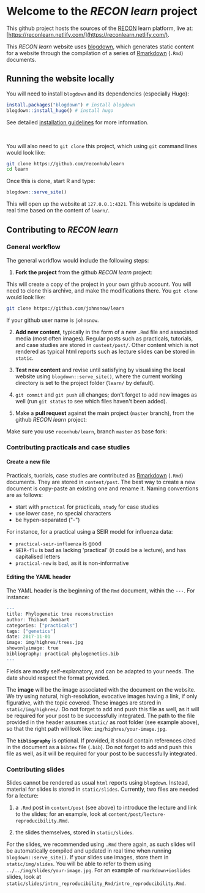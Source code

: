 
Welcome to the *RECON learn* project
====================================

This github project hosts the sources of the
[RECON](http://www.repidemicsconsortium.org/) learn platform, live at:
[https://reconlearn.netlify.com/](https://reconlearn.netlify.com/).


This *RECON learn* website uses
[blogdown](https://bookdown.org/yihui/blogdown/), which generates static content
for a website through the compilation of a series of
[Rmarkdown](http://rmarkdown.rstudio.com/) (`.Rmd`) documents.


## Running the website locally

You will need to install `blogdown` and its dependencies (especially Hugo):

```r
install.packages("blogdown") # install blogdown
blogdown::install_hugo() # install hugo
```

See detailed [installation
guidelines](https://bookdown.org/yihui/blogdown/installation.html) for more
information.

<br>

You will also need to `git clone` this project, which using `git` command
lines would look like:


```bash
git clone https://github.com/reconhub/learn
cd learn
```

Once this is done, start R and type:

```r
blogdown::serve_site()
```

This will open up the website at `127.0.0.1:4321`. This website is updated in
real time based on the content of `learn/`.




## Contributing to *RECON learn*

### General workflow

The general workflow would include the following steps:

1. **Fork the project** from the github *RECON learn* project:


This will create a copy of the project in your own github account. You will need
to clone this archive, and make the modifications there. You `git clone` would look like:


```bash
git clone https://github.com/johnsnow/learn
```

If your github user name is `johnsnow`.  


2. **Add new content**, typically in the form of a new `.Rmd` file and
associated media (most often images). Regular posts such as practicals,
tutorials, and case studies are stored in `content/post/`. Other content which
is not rendered as typical html reports such as lecture slides can be stored in
`static`.

3. **Test new content** and revise until satisfying by visualising the local website
using `blogdown::serve_site()`, where the current working directory is set to
the project folder (`learn/` by default).

4. `git commit` and `git push` all changes; don't forget to add new images as
well (run `git status` to see which files haven't been added).

5. Make a **pull request** against the main project (`master` branch), from the github *RECON learn* project:



Make sure you use `reconhub/learn`, branch `master` as base fork:




### Contributing practicals and case studies

#### Create a new file

Practicals, tuorials, case studies are contributed as
[Rmarkdown](http://rmarkdown.rstudio.com/) (`.Rmd`) documents. They are stored
in `content/post`. The best way to create a new document is copy-paste an
existing one and rename it. Naming conventions are as follows:

- start with `practical` for practicals, `study` for case studies
- use lower case, no special characters
- be hypen-separated ("-")

For instance, for a practical using a SEIR model for influenza data:

- `practical-seir-influenza` is good
- `SEIR-flu` is bad as lacking 'practical' (it could be a lecture), and has
  capitalised letters
- `practical-new` is bad, as it is non-informative



#### Editing the YAML header

The YAML header is the beginning of the `Rmd` document, within the `---`. For instance:

```r
---
title: Phylogenetic tree reconstruction
author: Thibaut Jombart
categories: ["practicals"]
tags: ["genetics"]
date: 2017-11-01
image: img/highres/trees.jpg
showonlyimage: true
bibliography: practical-phylogenetics.bib
---
```

Fields are mostly self-explanatory, and can be adapted to your needs. The date
should respect the format provided.


The **image** will be the image associated with the document on the website. We
try using natural, high-resolution, evocative images having a link, if only
figurative, with the topic covered. These images are stored in
`static/img/highres/`. Do not forget to add and push this file as well, as it
will be required for your post to be successfully integrated. The path to the
file provided in the header assumes `static/` as root folder (see example
above), so that the right path will look like: `img/highres/your-image.jpg`.


The **`bibliography`** is optional. If provided,
it should contain references cited in the document as a `bibtex` file
(`.bib`). Do not forget to add and push this file as well, as it will be
required for your post to be successfully integrated.




### Contributing slides

Slides cannot be rendered as usual `html` reports using `blogdown`. Instead,
material for slides is stored in `static/slides`. Currently, two files are needed for a lecture:

1. a `.Rmd` post in `content/post` (see above) to introduce the lecture and link
to the slides; for an example, look at
`content/post/lecture-reproducibility.Rmd`.

2. the slides themselves, stored in `static/slides`.

For the slides, we recommended using `.Rmd` there again, as such slides will be
automatically compiled and updated in real time when running
`blogdown::serve_site()`. If your slides use images, store them in
`static/img/slides`. You will be able to refer to them using
`../../img/slides/your-image.jpg`. For an example of `rmarkdown+ioslides`
slides, look at
`static/slides/intro_reproducibility_Rmd/intro_reproducibility.Rmd`.

